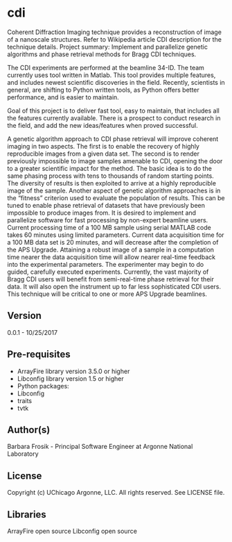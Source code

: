 cdi
===
Coherent Diffraction Imaging technique provides a reconstruction of image of a nanoscale structures. Refer to Wikipedia article CDI description for the technique details.
Project summary: Implement and parallelize genetic algorithms and phase retrieval methods for Bragg CDI techniques.

The CDI experiments are performed at the beamline 34-ID. The team currently uses tool written in Matlab. This tool provides multiple features, and includes newest scientific discoveries in the field. Recently, scientists in general, are shifting to Python written tools, as Python offers better performance, and is easier to maintain.

Goal of this project is to deliver fast tool, easy to maintain, that includes all the features currently available. There is a prospect to conduct research in the field, and add the new ideas/features when proved successful.
 
A genetic algorithm approach to CDI phase retrieval will improve coherent imaging in two aspects. The first is to enable the recovery of highly reproducible images from a given data set. The second is to render previously impossible to image samples amenable to CDI, opening the door to a greater scientific impact for the method. The basic idea is to do the same phasing process with tens to thousands of random starting points. The diversity of results is then exploited to arrive at a highly reproducible image of the sample. Another aspect of genetic algorithm approaches is in the “fitness” criterion used to evaluate the population of results. This can be tuned to enable phase retrieval of datasets that have previously been impossible to produce images from.
It is desired to implement and parallelize software for fast processing by non-expert beamline users. Current processing time of a 100 MB sample using serial MATLAB code takes 60 minutes using limited parameters. Current data acquisition time for a 100 MB data set is 20 minutes, and will decrease after the completion of the APS Upgrade. Attaining a robust image of a sample in a computation time nearer the data acquisition time will allow nearer real-time feedback into the experimental parameters. The experimenter may begin to do guided, carefully executed experiments. Currently, the vast majority of Bragg CDI users will benefit from semi-real-time phase retrieval for their data. It will also open the instrument up to far less sophisticated CDI users. This technique will be critical to one or more APS Upgrade beamlines.


Version
-------
0.0.1 - 10/25/2017

Pre-requisites
---------------
- ArrayFire library version 3.5.0 or higher
- Libconfig library version 1.5 or higher
- Python packages:
 - Libconfig
 - traits
 - tvtk

Author(s)
-------
Barbara Frosik - Principal Software Engineer at Argonne National Laboratory

License
-------
Copyright (c) UChicago Argonne, LLC. All rights reserved.
See LICENSE file.

Libraries
-------
ArrayFire open source
Libconfig open source
